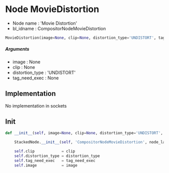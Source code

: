 # Node MovieDistortion

- Node name : 'Movie Distortion'
- bl_idname : CompositorNodeMovieDistortion


``` python
MovieDistortion(image=None, clip=None, distortion_type='UNDISTORT', tag_need_exec=None, node_label=None, node_color=None)
```
##### Arguments

- image : None
- clip : None
- distortion_type : 'UNDISTORT'
- tag_need_exec : None

## Implementation

No implementation in sockets

## Init

``` python
def __init__(self, image=None, clip=None, distortion_type='UNDISTORT', tag_need_exec=None, node_label=None, node_color=None):

    StackedNode.__init__(self, 'CompositorNodeMovieDistortion', node_label=node_label, node_color=node_color)

    self.clip            = clip
    self.distortion_type = distortion_type
    self.tag_need_exec   = tag_need_exec
    self.image           = image
```
